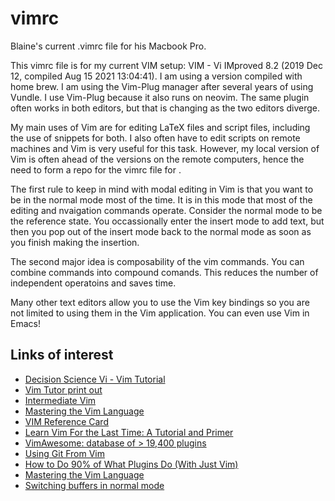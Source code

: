# vimrc
Blaine's current .vimrc file for his Macbook Pro.

This vimrc file is for my current VIM setup: VIM - Vi IMproved 8.2 (2019 Dec 12, compiled Aug 15 2021 13:04:41). 
I am using a version compiled with home brew.
I am using the Vim-Plug manager after several years of using Vundle.
I use Vim-Plug because it also runs on neovim.
The same plugin often works in both editors, but that is changing as the two editors diverge.

My main uses of Vim are for editing LaTeX files and script files, including the use of snippets for both.
I also often have to edit scripts on remote machines and Vim is very useful for this task.
However, my local version of Vim is often ahead of the versions on the remote computers, hence the need to form a repo for the vimrc file for .

The first rule to keep in mind with modal editing in Vim is that you want to be in the normal mode most of the time.
It is in this mode that most of the editing and nvaigation commands operate.
Consider the normal mode to be the reference state.
You occassionally enter the insert mode to add text, but then you pop out of the insert mode back to the normal mode as soon as you finish making the insertion.

The second major idea is composability of the vim commands.
You can combine commands into compound comands.
This reduces the number of independent operatoins and saves time.

Many other text editors allow you to use the Vim key bindings so you are not limited to using them in the Vim application.
You can even use Vim in Emacs!


## Links of interest


* [Decision Science Vi - Vim Tutorial](https://www.youtube.com/watch?v=71YTkxUNwmg)
* [Vim Tutor print out](http://www2.geog.ucl.ac.uk/~plewis/teaching/unix/vimtutor)
* [Intermediate Vim](https://www.youtube.com/watch?v=v0W7JkzQAzA)
* [Mastering the Vim Language](https://www.youtube.com/watch?v=wlR5gYd6um0)
* [VIM Reference Card](https://www.cmrr.umn.edu/~strupp/vim-3.0.refcard.html)
* [Learn Vim For the Last Time: A Tutorial and Primer](https://danielmiessler.com/study/vim/)
* [VimAwesome: database of > 19,400 plugins](https://vimawesome.com/)
* [Using Git From Vim](https://www.vimfromscratch.com/articles/using-git-from-vim/)
* [How to Do 90% of What Plugins Do (With Just Vim)](https://www.youtube.com/watch?v=XA2WjJbmmoM)
* [Mastering the Vim Language ](https://www.youtube.com/watch?v=wlR5gYd6um0) 
* [Switching buffers in normal mode](https://stackoverflow.com/questions/5559029/quickly-switching-buffers-in-vim-normal-mode)

